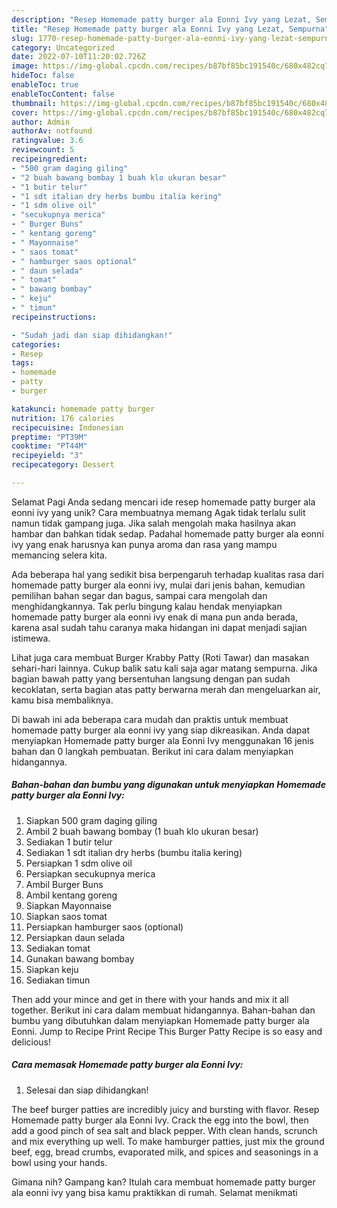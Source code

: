 ```yaml
---
description: "Resep Homemade patty burger ala Eonni Ivy yang Lezat, Sempurna"
title: "Resep Homemade patty burger ala Eonni Ivy yang Lezat, Sempurna"
slug: 1770-resep-homemade-patty-burger-ala-eonni-ivy-yang-lezat-sempurna
category: Uncategorized
date: 2022-07-10T11:20:02.726Z
image: https://img-global.cpcdn.com/recipes/b87bf85bc191540c/680x482cq70/homemade-patty-burger-ala-eonni-ivy-foto-resep-utama.jpg
hideToc: false
enableToc: true
enableTocContent: false
thumbnail: https://img-global.cpcdn.com/recipes/b87bf85bc191540c/680x482cq70/homemade-patty-burger-ala-eonni-ivy-foto-resep-utama.jpg
cover: https://img-global.cpcdn.com/recipes/b87bf85bc191540c/680x482cq70/homemade-patty-burger-ala-eonni-ivy-foto-resep-utama.jpg
author: Admin
authorAv: notfound
ratingvalue: 3.6
reviewcount: 5
recipeingredient:
- "500 gram daging giling"
- "2 buah bawang bombay 1 buah klo ukuran besar"
- "1 butir telur"
- "1 sdt italian dry herbs bumbu italia kering"
- "1 sdm olive oil"
- "secukupnya merica"
- " Burger Buns"
- " kentang goreng"
- " Mayonnaise"
- " saos tomat"
- " hamburger saos optional"
- " daun selada"
- " tomat"
- " bawang bombay"
- " keju"
- " timun"
recipeinstructions:

- "Sudah jadi dan siap dihidangkan!"
categories:
- Resep
tags:
- homemade
- patty
- burger

katakunci: homemade patty burger 
nutrition: 176 calories
recipecuisine: Indonesian
preptime: "PT39M"
cooktime: "PT44M"
recipeyield: "3"
recipecategory: Dessert

---
```



Selamat Pagi Anda sedang mencari ide resep homemade patty burger ala eonni ivy yang unik? Cara membuatnya memang Agak tidak terlalu sulit namun tidak gampang juga. Jika salah mengolah maka hasilnya akan hambar dan bahkan tidak sedap. Padahal homemade patty burger ala eonni ivy yang enak harusnya kan punya aroma dan rasa yang mampu memancing selera kita.


Ada beberapa hal yang sedikit bisa berpengaruh terhadap kualitas rasa dari homemade patty burger ala eonni ivy, mulai dari jenis bahan, kemudian pemilihan bahan segar dan bagus, sampai cara mengolah dan menghidangkannya. Tak perlu bingung kalau hendak menyiapkan homemade patty burger ala eonni ivy enak di mana pun anda berada, karena asal sudah tahu caranya maka hidangan ini dapat menjadi sajian istimewa.

Lihat juga cara membuat Burger Krabby Patty (Roti Tawar) dan masakan sehari-hari lainnya. Cukup balik satu kali saja agar matang sempurna. Jika bagian bawah patty yang bersentuhan langsung dengan pan sudah kecoklatan, serta bagian atas patty berwarna merah dan mengeluarkan air, kamu bisa membaliknya.


Di bawah ini ada beberapa cara mudah dan praktis untuk membuat homemade patty burger ala eonni ivy yang siap dikreasikan. Anda dapat menyiapkan Homemade patty burger ala Eonni Ivy menggunakan 16 jenis bahan dan 0 langkah pembuatan. Berikut ini cara dalam menyiapkan hidangannya.

<!--inarticleads1-->

##### Bahan-bahan dan bumbu yang digunakan untuk menyiapkan Homemade patty burger ala Eonni Ivy:

1. Siapkan 500 gram daging giling
1. Ambil 2 buah bawang bombay (1 buah klo ukuran besar)
1. Sediakan 1 butir telur
1. Sediakan 1 sdt italian dry herbs (bumbu italia kering)
1. Persiapkan 1 sdm olive oil
1. Persiapkan secukupnya merica
1. Ambil  Burger Buns
1. Ambil  kentang goreng
1. Siapkan  Mayonnaise
1. Siapkan  saos tomat
1. Persiapkan  hamburger saos (optional)
1. Persiapkan  daun selada
1. Sediakan  tomat
1. Gunakan  bawang bombay
1. Siapkan  keju
1. Sediakan  timun


Then add your mince and get in there with your hands and mix it all together. Berikut ini cara dalam membuat hidangannya. Bahan-bahan dan bumbu yang dibutuhkan dalam menyiapkan Homemade patty burger ala Eonni. Jump to Recipe Print Recipe This Burger Patty Recipe is so easy and delicious! 

<!--inarticleads2-->

##### Cara memasak Homemade patty burger ala Eonni Ivy:


1. Selesai dan siap dihidangkan!

The beef burger patties are incredibly juicy and bursting with flavor. Resep Homemade patty burger ala Eonni Ivy. Crack the egg into the bowl, then add a good pinch of sea salt and black pepper. With clean hands, scrunch and mix everything up well. To make hamburger patties, just mix the ground beef, egg, bread crumbs, evaporated milk, and spices and seasonings in a bowl using your hands. 

Gimana nih? Gampang kan? Itulah cara membuat homemade patty burger ala eonni ivy yang bisa kamu praktikkan di rumah. Selamat menikmati
